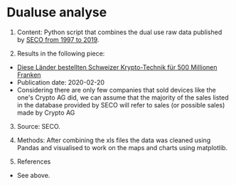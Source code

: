 # Dualuse analyse

1. Content: Python script that combines the dual use raw data published by [SECO from 1997 to 2019](https://www.seco.admin.ch/seco/de/home/Aussenwirtschaftspolitik_Wirtschaftliche_Zusammenarbeit/Wirtschaftsbeziehungen/exportkontrollen-und-sanktionen/industrieprodukte--dual-use--und-besondere-militaerische-gueter/statistik/2015.html).

2. Results in the following piece:
  * [Diese Länder bestellten Schweizer Krypto-Technik für 500 Millionen Franken](hhttps://edit.nzz.ch/articles/1541135/edit/add)
  * Publication date: 2020-02-20
  * Considering there are only few companies that sold devices like the one's Crypto AG did, we can assume that the majority of the sales listed in the database provided by SECO will refer to sales (or possible sales) made by Crypto AG

3. Source: SECO.

4. Methods: After combining the xls files the data was cleaned using Pandas and visualised to work on the maps and charts using matplotlib.

5. References
  * See above.
